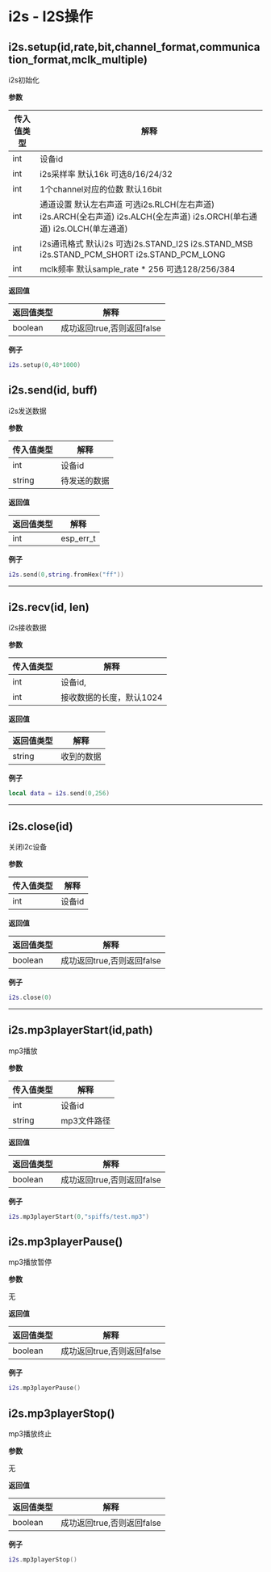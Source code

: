 # i2s - I2S操作

## i2s.setup(id,rate,bit,channel_format,communication_format,mclk_multiple)

i2s初始化

**参数**

|传入值类型|解释|
|-|-|
|int|设备id|
|int|i2s采样率 默认16k 可选8/16/24/32|
|int|1个channel对应的位数 默认16bit|
|int|通道设置 默认左右声道 可选i2s.RLCH(左右声道) i2s.ARCH(全右声道) i2s.ALCH(全左声道) i2s.ORCH(单右通道) i2s.OLCH(单左通道)|
|int|i2s通讯格式 默认i2s 可选i2s.STAND_I2S i2s.STAND_MSB i2s.STAND_PCM_SHORT i2s.STAND_PCM_LONG|
|int|mclk频率 默认sample_rate * 256 可选128/256/384|

**返回值**

|返回值类型|解释|
|-|-|
|boolean|成功返回true,否则返回false|

**例子**

```lua
i2s.setup(0,48*1000)
```

## i2s.send(id, buff)

i2s发送数据

**参数**

|传入值类型|解释|
|-|-|
|int|设备id|
|string|待发送的数据|

**返回值**

|返回值类型|解释|
|-|-|
|int|esp_err_t|

**例子**

```lua
i2s.send(0,string.fromHex("ff"))
```

---

## i2s.recv(id, len)

i2s接收数据

**参数**

|传入值类型|解释|
|-|-|
|int|设备id,|
|int|接收数据的长度，默认1024|

**返回值**

|返回值类型|解释|
|-|-|
|string|收到的数据|

**例子**

```lua
local data = i2s.send(0,256)
```

---

## i2s.close(id)

关闭i2c设备

**参数**

|传入值类型|解释|
|-|-|
|int|设备id|

**返回值**

|返回值类型|解释|
|-|-|
|boolean|成功返回true,否则返回false|

**例子**

```lua
i2s.close(0)
```

---

## i2s.mp3playerStart(id,path)

mp3播放

**参数**

|传入值类型|解释|
|-|-|
|int|设备id|
|string|mp3文件路径|

**返回值**

|返回值类型|解释|
|-|-|
|boolean|成功返回true,否则返回false|

**例子**

```lua
i2s.mp3playerStart(0,"spiffs/test.mp3")
```

## i2s.mp3playerPause()

mp3播放暂停

**参数**

无

**返回值**

| 返回值类型 | 解释                       |
| ---------- | -------------------------- |
| boolean    | 成功返回true,否则返回false |

**例子**

```lua
i2s.mp3playerPause()
```

## i2s.mp3playerStop()

mp3播放终止

**参数**

无

**返回值**

| 返回值类型 | 解释                       |
| ---------- | -------------------------- |
| boolean    | 成功返回true,否则返回false |

**例子**

```lua
i2s.mp3playerStop()
```

